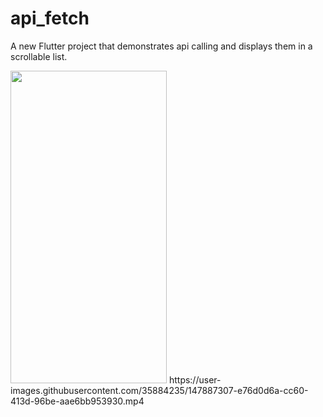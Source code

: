 # api_fetch

A new Flutter project that demonstrates api calling and displays them in a scrollable list.

<img src="https://user-images.githubusercontent.com/35884235/147886602-c2406bb5-1101-460a-9bbe-88a8c9c62d12.png" width="250" height="500"> 
https://user-images.githubusercontent.com/35884235/147887307-e76d0d6a-cc60-413d-96be-aae6bb953930.mp4

